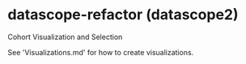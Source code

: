 # datascope-refactor (datascope2)
Cohort Visualization and Selection

See 'Visualizations.md' for how to create visualizations.
